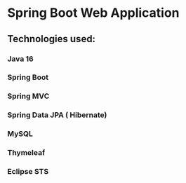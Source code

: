 # Spring Boot Web Application

## Technologies used:

   ### Java 16
   ### Spring Boot
   ### Spring MVC
   ### Spring Data JPA ( Hibernate)
   ### MySQL
   ### Thymeleaf
  ### Eclipse STS

